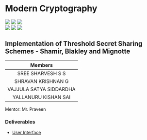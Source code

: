 # Modern Cryptography

![](https://img.shields.io/badge/Batch-22CYS-lightgreen) ![](https://img.shields.io/badge/UG-blue) ![](https://img.shields.io/badge/Subject-MC-blue) <br/>
![](https://img.shields.io/badge/Lecture-3-orange) ![](https://img.shields.io/badge/Tutorial-1-orange) ![](https://img.shields.io/badge/Credits-4-orange)

## Implementation of Threshold Secret Sharing Schemes - Shamir, Blakley and Mignotte

| Members | 
|:-------:|
| SREE SHARVESH S S  | 
| SHRAVAN KRISHNAN G  | 
| VAJJULA SATYA SIDDARDHA  |
| YALLANURU KISHAN SAI  |


Mentor: Mr. Praveen


### Deliverables
- [User Interface]()
